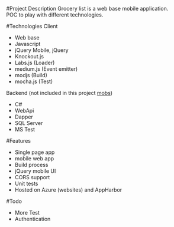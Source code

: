 #Project Description
Grocery list is a web base mobile application.  
POC to play with different technologies.

#Technologies
Client
* Web base
* Javascript
* jQuery Mobile, jQuery
* Knockout.js
* Labs.js (Loader)
* medium.js (Event emitter)
* modjs (Build)
* mocha.js (Test)

Backend (not included in this project <a href="https://github.com/edgardojimenez/mobws" >mobs</a>)
* C#
* WebApi
* Dapper
* SQL Server
* MS Test

#Features
* Single page app
* mobile web app
* Build process
* jQuery mobile UI
* CORS support
* Unit tests
* Hosted on Azure (websites) and AppHarbor

#Todo
* More Test
* Authentication


